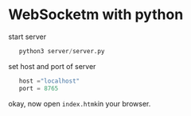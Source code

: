 # WebSocketm with python

start server
```python
   python3 server/server.py
```   

set host and port of server
```python
   host ="localhost"
   port = 8765
```

okay, now open `index.htmk`in your browser.